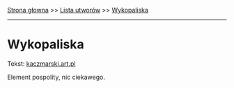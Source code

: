 [Strona głowna](../index.md) >> [Lista utworów](../list.md) >> [Wykopaliska](654.md)

---

# Wykopaliska

Tekst: [kaczmarski.art.pl](https://www.kaczmarski.art.pl/tworczosc/wiersze/wykopaliska/)

Element pospolity, nic ciekawego.